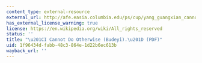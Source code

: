 ```yaml
---
content_type: external-resource
external_url: http://afe.easia.columbia.edu/ps/cup/yang_guangxian_cannot_otherwise.pdf
has_external_license_warning: true
license: https://en.wikipedia.org/wiki/All_rights_reserved
status: ''
title: "\u201CI Cannot Do Otherwise (Budeyi).\u201D (PDF)"
uid: 1f96434d-fabb-48c3-864e-1d22b6ec613b
wayback_url: ''
---
```

